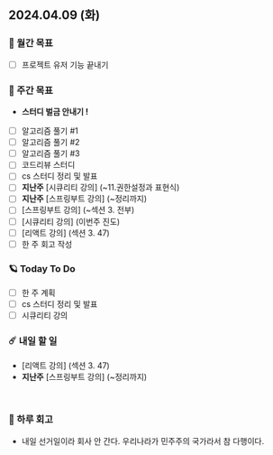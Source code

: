 ## 2024.04.09 (화)

### 🚀 월간 목표

- [ ] 프로젝트 유저 기능 끝내기
  <br/>

### 💫 주간 목표

- **스터디 벌금 안내기 !**
- [ ] 알고리즘 풀기 #1
- [ ] 알고리즘 풀기 #2
- [ ] 알고리즘 풀기 #3
- [ ] 코드리뷰 스터디
- [ ] cs 스터디 정리 및 발표
- [ ] **지난주** [시큐리티 강의] (~11.권한설정과 표현식)
- [ ] **지난주** [스프링부트 강의] (~정리까지)
- [ ] [스프링부트 강의] (~섹션 3. 전부)
- [ ] [시큐리티 강의] (이번주 진도)
- [ ] [리액트 강의] (섹션 3. 47)
- [ ] 한 주 회고 작성
  <br/>

### 🪐 Today To Do

- [ ] 한 주 계획
- [ ] cs 스터디 정리 및 발표
- [ ] 시큐리티 강의
  <br/>

### ☄️ 내일 할 일

- [리액트 강의] (섹션 3. 47)
- **지난주** [스프링부트 강의] (~정리까지)

<br/>

### 👾 하루 회고

- 내일 선거일이라 회사 안 간다. 우리나라가 민주주의 국가라서 참 다행이다.